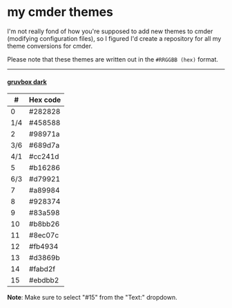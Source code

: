 # my cmder themes 
I'm not really fond of how you're supposed to add new themes to cmder (modifying configuration files), so I figured I'd create a repository for all my theme conversions for cmder.

Please note that these themes are written out in the `#RRGGBB (hex)` format.

--- 

#### [gruvbox dark](https://github.com/morhetz/gruvbox)
| # | Hex code |
|---|---------|
| 0 | #282828 |
| 1/4 | #458588 |
| 2 | #98971a |
| 3/6 | #689d7a |
| 4/1 | #cc241d |
| 5 | #b16286 |
| 6/3 | #d79921 |
| 7 | #a89984 |
| 8 | #928374 |
| 9 | #83a598 |
| 10 | #b8bb26 |
| 11 | #8ec07c |
| 12 | #fb4934 |
| 13 | #d3869b |
| 14 | #fabd2f |
| 15 | #ebdbb2 |

**Note**: Make sure to select "#15" from the "Text:" dropdown.

